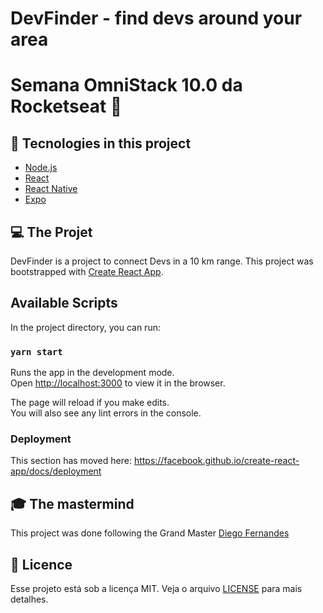 # DevFinder - find devs around your area
# Semana OmniStack 10.0 da Rocketseat :rocket:

## :rocket: Tecnologies in this project
- [Node.js](https://nodejs.org/en/)
- [React](https://reactjs.org)
- [React Native](https://facebook.github.io/react-native/)
- [Expo](https://expo.io/)

## :computer: The Projet

DevFinder is a project to connect Devs in a 10 km range.
This project was bootstrapped with [Create React App](https://github.com/facebook/create-react-app).

## Available Scripts

In the project directory, you can run:

### `yarn start`

Runs the app in the development mode.<br />
Open [http://localhost:3000](http://localhost:3000) to view it in the browser.

The page will reload if you make edits.<br />
You will also see any lint errors in the console.

### Deployment

This section has moved here: https://facebook.github.io/create-react-app/docs/deployment

## :mortar_board: The mastermind

This project was done following the Grand Master [Diego Fernandes](https://github.com/diego3g)

## :memo: Licence

Esse projeto está sob a licença MIT. Veja o arquivo [LICENSE](LICENSE.md) para mais detalhes.
